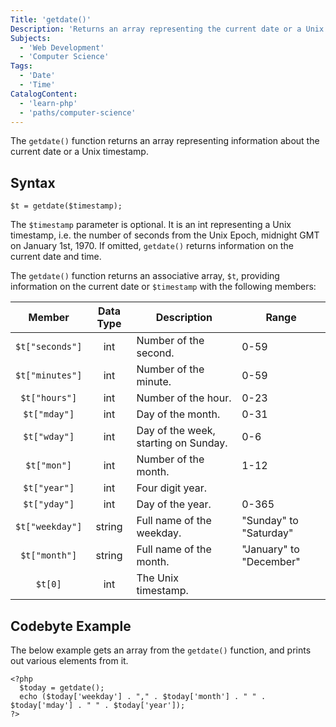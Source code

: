 ```yaml
---
Title: 'getdate()'
Description: 'Returns an array representing the current date or a Unix timestamp.'
Subjects:
  - 'Web Development'
  - 'Computer Science'
Tags:
  - 'Date'
  - 'Time'
CatalogContent:
  - 'learn-php'
  - 'paths/computer-science'
---
```


The `getdate()` function returns an array representing information about the current date or a Unix timestamp.

## Syntax

```pseudo
$t = getdate($timestamp);
```

The `$timestamp` parameter is optional. It is an int representing a Unix timestamp, i.e. the number of seconds from the Unix Epoch, midnight GMT on January 1st, 1970. If omitted, `getdate()` returns information on the current date and time.

The `getdate()` function returns an associative array, `$t`, providing information on the current date or `$timestamp` with the following members:

Member | Data Type | Description | Range
:-----:|:---------:|-------------|------
`$t["seconds"]` | int | Number of the second. | 0-59
`$t["minutes"]` | int | Number of the minute. | 0-59
`$t["hours"]` | int | Number of the hour. | 0-23
`$t["mday"]` | int | Day of the month. | 0-31
`$t["wday"]` | int | Day of the week, starting on Sunday. | 0-6
`$t["mon"]` | int | Number of the month. | 1-12
`$t["year"]` | int | Four digit year. |
`$t["yday"]` | int | Day of the year. | 0-365
`$t["weekday"]` | string | Full name of the weekday. | "Sunday" to "Saturday"
`$t["month"]` | string | Full name of the month. | "January" to "December"
`$t[0]` | int | The Unix timestamp. |

## Codebyte Example

The below example gets an array from the `getdate()` function, and prints out various elements from it.

```codebyte/php
<?php
  $today = getdate();
  echo ($today['weekday'] . "," . $today['month'] . " " . $today['mday'] . " " . $today['year']);
?>
```
